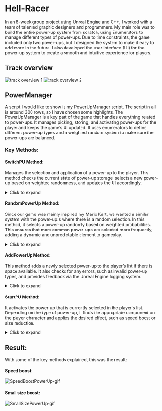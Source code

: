 # Hell-Racer

In an 8-week group project using Unreal Engine and C++, I worked with a team of talented graphic designers and programmers. My main role was to build the entire power-up system from scratch, using Enumerators to manage different types of power-ups. Due to time constraints, the game included only two power-ups, but I designed the system to make it easy to add more in the future. I also developed the user interface (UI) for the power-up system to create a smooth and intuitive experience for players. 

## Track overview
![track overview 1](https://github.com/user-attachments/assets/1693034f-9439-4b52-8ca0-78bac794050d)
![track overview 2](https://github.com/user-attachments/assets/282c0365-1d73-41e5-b4f3-c39252a6035d)

## PowerManager
A script I would like to show is my PowerUpManager script. The script in all is around 300 rows, so I have chosen some highlights.
The PowerUpManager is a key part of the game that handles everything related to power-ups. It manages picking, storing, and activating power-ups for the player and keeps the game’s UI updated. It uses enumerators to define different power-up types and a weighted random system to make sure the power-ups are balanced.

### Key Methods: 

#### SwitchPU Method: 

Manages the selection and application of a power-up to the player. This method checks the current state of power-up storage, selects a new power-up based on weighted randomness, and updates the UI accordingly.

<details>
<summary>Click to expand</summary>
  
    void UPowerUpManager::SwitchPU(EPowerUpTypes types)
    {
    TheCharacter = Cast<ACharacterInput>(GetOwner()); 
    PUWidget = TheCharacter->PowerUpUI; 

    if (IsListFull) 
    {
        return; 
    }

    types = RandomPowerUp(); 
    AddPowerUp(types); 

    if (TheCharacter && PUWidget)
    {
        PUWidget->ColorSymbols(types); 
    }
    }

</details>

#### RandomPowerUp Method: 

Since our game was mainly inspired my Mario Kart, we wanted a similar system with the power-up:s where there is a random selection. In this method, it selects a power-up randomly based on weighted probabilities. This ensures that more common power-ups are selected more frequently, adding a dynamic and unpredictable element to gameplay.

<details>
<summary>Click to expand</summary>

    EPowerUpTypes UPowerUpManager::RandomPowerUp()
    {
    TotalWeight = 0; 

    for (int32 Weight : PowerUpWeights)
    {
        TotalWeight += Weight;
    }

    RandomWeight = FMath::RandRange(1, TotalWeight); 
    CurrentWeight = 0;

    for (int32 i = 0; i < PowerUpWeights.Num(); ++i)
    {
        CurrentWeight += PowerUpWeights[i];
        if (RandomWeight <= CurrentWeight)
        {
            return static_cast<EPowerUpTypes>(i);
        }
    }

    return EPowerUpTypes::None; 
    }

</details>

#### AddPowerUp Method:
This method adds a newly selected power-up to the player’s list if there is space available. It also checks for any errors, such as invalid power-up types, and provides feedback via the Unreal Engine logging system.

<details>
<summary>Click to expand</summary>

    void UPowerUpManager::AddPowerUp(EPowerUpTypes types)
    {
    FString PowerUpName = PowerUpTypeToString(types);

    if (IsListFull)
    {
        return; 
    }

    if (types == EPowerUpTypes::None || types >= EPowerUpTypes::Max_PU)
    {
        UE_LOG(LogTemp, Error, TEXT("Invalid power-up type: %d"), static_cast<int32>(types));
        return;
    }

    for (int32 i = 0; i < PowerUpArray.Num(); i++)
    {
        if (PowerUpArray[i] == EPowerUpTypes::None) 
        {
            PowerUpArray[i] = types; 
            IsListFull = true;
            CheckPUList(); 
            break;
        }
    }
    }

</details>

#### StartPU Method:

It activates the power-up that is currently selected in the player's list. Depending on the type of power-up, it finds the appropriate component on the player character and applies the desired effect, such as speed boost or size reduction.

<details>
<summary>Click to expand</summary>

    void UPowerUpManager::StartPU()
    {
    ACharacter* OwnerCH = Cast<ACharacter>(GetOwner()); 

    if (!OwnerCH)
    {
        UE_LOG(LogTemp, Error, TEXT("Owner character not found"));
        return;
    }

    SpeedComponent = OwnerCH->FindComponentByClass<UMySpeedBoostComponent>(); 
    UMySmallSizeBoost* SizeComponent = OwnerCH->FindComponentByClass<UMySmallSizeBoost>();

    for (int32 i = 0; i < PowerUpArray.Num(); i++)
    {
        EPowerUpTypes PUTypes = PowerUpArray[i];

        if (PUTypes == EPowerUpTypes::Small_Size && SizeComponent)
        {
            SizeComponent->SmallSizePicked = true;
            SizeComponent->ImplementSizeChange();
            PowerUpUI->ColorSymbols(PUTypes);
            PlaySizeSound(1);
        }
        else if (PUTypes == EPowerUpTypes::Speed_Boost && SpeedComponent)
        {
            SpeedComponent->SpeedBoostPickedUp = true;
            SpeedComponent->AddBoost();
            PowerUpUI->ColorSymbols(PUTypes);
        }

        PowerUpArray[i] = EPowerUpTypes::None; 
        CheckPUList(); 
        break; 
    }
    }

</details>

## Result: 

With some of the key methods explained, this was the result: 

#### Speed boost: 

![SpeedBoostPowerUp-gif](https://github.com/user-attachments/assets/35a4a46d-6ca1-433f-8cf7-2d0ed4a25287)

#### Small size boost: 

![SmallSizePowerUp-gif](https://github.com/user-attachments/assets/1dba43e7-ed10-4d6a-b12c-4c66f1ceb3cd)

